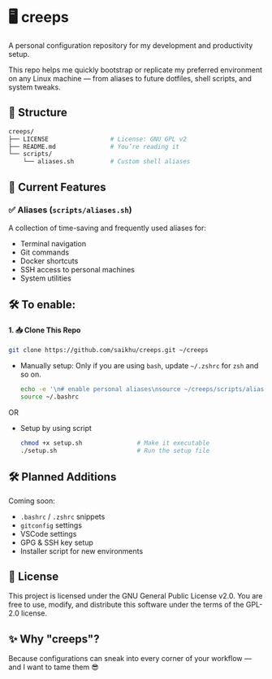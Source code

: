 # 🖥️ creeps

A personal configuration repository for my development and productivity setup.

This repo helps me quickly bootstrap or replicate my preferred environment on any Linux machine — from aliases to future dotfiles, shell scripts, and system tweaks.


## 📁 Structure

```bash
creeps/
├── LICENSE                 # License: GNU GPL v2
├── README.md               # You’re reading it
└── scripts/
    └── aliases.sh          # Custom shell aliases
```

## 🔧 Current Features

### ✅ Aliases (`scripts/aliases.sh`)
A collection of time-saving and frequently used aliases for:
- Terminal navigation
- Git commands
- Docker shortcuts
- SSH access to personal machines
- System utilities

## 🛠️ To enable:
#### 1. 📥 Clone This Repo

```bash
git clone https://github.com/saikhu/creeps.git ~/creeps
```

- Manually setup:
Only if you are using `bash`, update `~/.zshrc` for `zsh` and so on.

    ```bash
    echo -e '\n# enable personal aliases\nsource ~/creeps/scripts/aliases.sh' >> ~/.bashrc
    source ~/.bashrc
    ```
OR
- Setup by using script 
    ```bash
    chmod +x setup.sh               # Make it executable
    ./setup.sh                      # Run the setup file
    ```

## 🛠 Planned Additions
Coming soon:
- `.bashrc` / `.zshrc` snippets
- `gitconfig` settings
- VSCode settings
- GPG & SSH key setup
- Installer script for new environments


## 📜 License
This project is licensed under the GNU General Public License v2.0.
You are free to use, modify, and distribute this software under the terms of the GPL-2.0 license.


## ✨ Why "creeps"?
Because configurations can sneak into every corner of your workflow — and I want to tame them 😎
